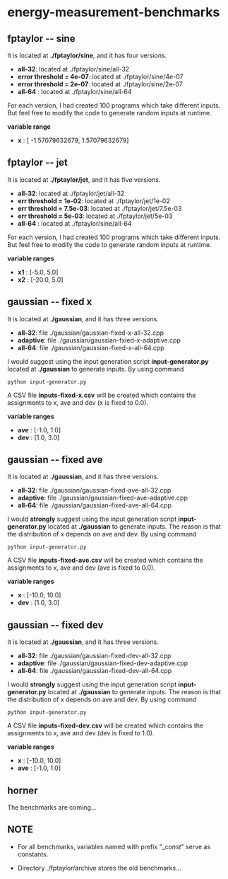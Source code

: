 # energy-measurement-benchmarks



## fptaylor -- sine

It is located at **./fptaylor/sine**, and it has four versions. 

- **all-32**: located at ./fptaylor/sine/all-32 
- **error threshold = 4e-07**: located at ./fptaylor/sine/4e-07
- **error threshold = 2e-07**: located at ./fptaylor/sine/2e-07
- **all-64** : located at ./fptaylor/sine/all-64

For each version, I had created 100 programs which take different inputs. 
But feel free to modify the code to generate random inputs at runtime. 

**variable range** 

- **x** : [ -1.57079632679, 1.57079632679] 



## fptaylor -- jet 

It is located at **./fptaylor/jet**, and it has five versions. 

- **all-32**: located at ./fptaylor/jet/all-32 
- **err threshold = 1e-02**: located at ./fptaylor/jet/1e-02 
- **err threshold = 7.5e-03**: located at ./fptaylor/jet/7.5e-03 
- **err threshold = 5e-03**: located at ./fptaylor/jet/5e-03 
- **all-64** : located at ./fptaylor/sine/all-64 

For each version, I had created 100 programs which take different inputs. 
But feel free to modify the code to generate random inputs at runtime. 

**variable ranges**

- **x1** : [-5.0, 5.0] 
- **x2** : [-20.0, 5.0] 



## gaussian -- fixed x

It is located at **./gaussian**, and it has three versions. 

- **all-32**: file ./gaussian/gaussian-fixed-x-all-32.cpp 
- **adaptive**: file ./gaussian/gaussian-fxied-x-adaptive.cpp 
- **all-64**: file ./gaussian/gaussian-fixed-x-all-64.cpp 

I would suggest using the input generation script **input-generator.py** located at **./gaussian** to generate inputs. 
By using command 

```
python input-generator.py
```

A CSV file **inputs-fixed-x.csv** will be created which contains the assignments to x, ave and dev (x is fixed to 0.0). 

**variable ranges** 
  
- **ave** : [-1.0, 1.0] 
- **dev** : [1.0, 3.0]



## gaussian -- fixed ave 

It is located at **./gaussian**, and it has three versions.

- **all-32**: file ./gaussian/gaussian-fixed-ave-all-32.cpp
- **adaptive**: file ./gaussian/gaussian-fixed-ave-adaptive.cpp
- **all-64**: file ./gaussian/gaussian-fixed-ave-all-64.cpp

I would **strongly** suggest using the input generation script **input-generator.py** located at **./gaussian** to generate inputs. 
The reason is that the distribution of x depends on ave and dev. 
By using command 

```
python input-generator.py
```

A CSV file **inputs-fixed-ave.csv** will be created which contains the assignments to x, ave and dev (ave is fixed to 0.0). 

**variable ranges**

- **x** : [-10.0, 10.0]
- **dev** : [1.0, 3.0] 



## gaussian -- fixed dev 

It is located at **./gaussian**, and it has three versions.

- **all-32**: file ./gaussian/gaussian-fixed-dev-all-32.cpp
- **adaptive**: file ./gaussian/gaussian-fixed-dev-adaptive.cpp
- **all-64**: file ./gaussian/gaussian-fixed-dev-all-64.cpp

I would **strongly** suggest using the input generation script **input-generator.py** located at **./gaussian** to generate inputs. 
The reason is that the distribution of x depends on ave and dev. 
By using command 

```
python input-generator.py
```

A CSV file **inputs-fixed-dev.csv** will be created which contains the assignments to x, ave and dev (dev is fixed to 1.0). 

**variable ranges**

- **x** : [-10.0, 10.0]
- **ave** : [-1.0, 1.0] 



## horner 

The benchmarks are coming... 
  


## NOTE 

- For all benchmarks, variables named with prefix "__const_" serve as constants. 

- Directory ./fptaylor/archive stores the old benchmarks... 


